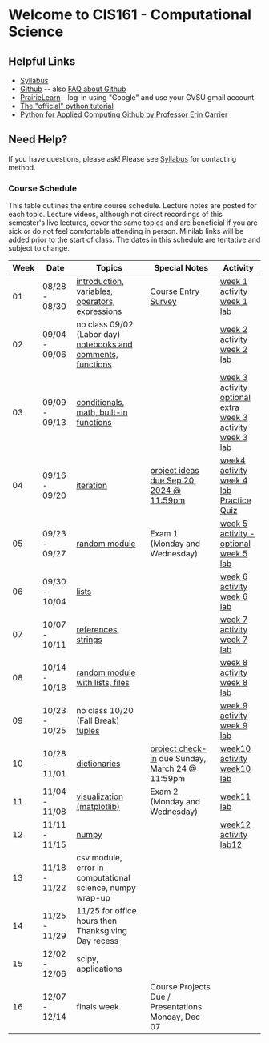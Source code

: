 # Welcome to CIS161 - Computational Science

## Helpful Links

* [Syllabus](syllabus.md)
* [Github](https://github.com/dujiaxin/CIS161-F24-GVSU) -- also [FAQ about Github](github-discussion-faq.md)
* [PrairieLearn](https://us.prairielearn.com/pl/course_instance/158155/) - log-in
  using "Google" and use your GVSU gmail account
* [The "official" python tutorial](https://docs.python.org/3/tutorial/index.html)
* [Python for Applied Computing Github by Professor Erin Carrier](https://github.com/dujiaxin/python-for-applied-computing)


## Need Help?

If you have questions, please ask!  Please see [Syllabus](syllabus.md) for contacting method.

### Course Schedule

This table outlines the entire course schedule.  Lecture notes are
posted for each topic.  Lecture videos, although not direct recordings
of this semester's live lectures, cover the same topics and are beneficial
if you are sick or do not feel comfortable attending in person.
Minilab links will be added prior to the start of class.  The dates in this
schedule are tentative and subject to change.

| Week | Date          | Topics | Special Notes | Activity |
| ---- | ------------- | ------ | --------- | ------- |
|  01  | 08/28 - 08/30 | [introduction, variables, operators, expressions](https://us.prairielearn.com/pl/course_instance/158155/assessment_instance/7890960/) |  [Course Entry Survey](https://forms.gle/pGweDCqkVEtF4XJ99) | [week 1 activity](https://us.prairielearn.com/pl/course_instance/158155/assessment_instance/7919995) <br> [week 1 lab](https://us.prairielearn.com/pl/course_instance/158155/assessment/2434474/) |
|  02  | 09/04 - 09/06 | no class 09/02 (Labor day) <br> [notebooks and comments, functions](https://us.prairielearn.com/pl/course_instance/158155/assessment_instance/7920001) |  | [week 2 activity](https://us.prairielearn.com/pl/course_instance/158155/assessment_instance/7920294) <br> [week 2 lab](https://us.prairielearn.com/pl/course_instance/158155/assessment/2434478/) |
|  03  | 09/09 - 09/13 | [conditionals, math, built-in functions](https://us.prairielearn.com/pl/course_instance/158155/assessment_instance/7920309) | | [week 3 activity](https://us.prairielearn.com/pl/course_instance/158155/assessment_instance/7920311) <br> [optional extra week 3 activity](https://us.prairielearn.com/pl/course_instance/158155/assessment_instance/7920312) <br> [week 3 lab](https://us.prairielearn.com/pl/course_instance/158155/assessment/2434479/) |
|  04  | 09/16 - 09/20 | [iteration](https://us.prairielearn.com/pl/course_instance/158155/assessment_instance/7920314) | [project ideas due Sep 20, 2024 @ 11:59pm](https://us.prairielearn.com/pl/course_instance/158155/assessment/2434492/) | [week4 activity](https://us.prairielearn.com/pl/course_instance/158155/assessment_instance/7920315) <br> [week 4 lab](https://us.prairielearn.com/pl/course_instance/158155/assessment/2434480/) <br> [Practice Quiz](https://us.prairielearn.com/pl/course_instance/158155/assessment/2434490/) |
|  05  | 09/23 - 09/27 | [random module](https://us.prairielearn.com/pl/course_instance/158155/assessment_instance/7920318) | Exam 1 (Monday and Wednesday) | [week 5 activity - optional](https://us.prairielearn.com/pl/course_instance/158155/assessment_instance/7920321) <br> [week 5 lab](https://us.prairielearn.com/pl/course_instance/158155/assessment/2434481/) |
|  06  | 09/30 - 10/04 | [lists](https://us.prairielearn.com/pl/course_instance/158155/assessment_instance/7920323) | | [week 6 activity](https://us.prairielearn.com/pl/course_instance/158155/assessment_instance/7920324) <br> [week 6 lab](https://us.prairielearn.com/pl/course_instance/158155/assessment/2434482/) |
|  07  | 10/07 - 10/11 | [references, strings](https://us.prairielearn.com/pl/course_instance/147662/assessment/2399778) | | [week 7 activity](https://us.prairielearn.com/pl/course_instance/158155/assessment_instance/7920325) <br> [week 7 lab](https://us.prairielearn.com/pl/course_instance/158155/assessment/2434483/) |
|  08  | 10/14 - 10/18 | [random module with lists, files](https://us.prairielearn.com/pl/course_instance/158155/assessment_instance/7920326) | | [week 8 activity](https://us.prairielearn.com/pl/course_instance/158155/assessment_instance/7920327) <br> [week 8 lab](https://us.prairielearn.com/pl/course_instance/158155/assessment/2434484/) |
|  09  | 10/23 - 10/25 | no class 10/20 (Fall Break) <br> [tuples](https://us.prairielearn.com/pl/course_instance/158155/assessment_instance/7920328) |  | [week 9 activity](https://us.prairielearn.com/pl/course_instance/158155/assessment_instance/7920330) <br> [week 9 lab](https://us.prairielearn.com/pl/course_instance/158155/assessment/2434485/) |
|  10  | 10/28 - 11/01 | [dictionaries](https://us.prairielearn.com/pl/course_instance/158155/assessment_instance/7920331) | [project check-in](https://us.prairielearn.com/pl/course_instance/158155/assessment/2434491/) due Sunday, March 24 @ 11:59pm  | [week10 activity](https://us.prairielearn.com/pl/course_instance/158155/assessment/2434475/) <br> [week10 lab](https://us.prairielearn.com/pl/course_instance/158155/assessment/2434475/) |
|  11  | 11/04 - 11/08 | [visualization (matplotlib)](https://us.prairielearn.com/pl/course_instance/158155/assessment_instance/7920334) | Exam 2 (Monday and Wednesday) | [week11 lab](https://us.prairielearn.com/pl/course_instance/158155/assessment/2434476/) |
|  12  | 11/11 - 11/15 | [numpy](https://us.prairielearn.com/pl/course_instance/158155/assessment_instance/7920335) |  | [week12 activity](https://us.prairielearn.com/pl/course_instance/158155/assessment_instance/7920338) <br> [lab12](https://us.prairielearn.com/pl/course_instance/158155/instructor/assessment/2434477/questions) |
|  13  | 11/18 - 11/22 | csv module, error in computational science, numpy wrap-up | | |
|  14  | 11/25 - 11/29 | 11/25 for office hours then Thanksgiving Day recess | | |
|  15  | 12/02 - 12/06 | scipy, applications | | |
|  16  | 12/07 - 12/14 | finals week | Course Projects Due / Presentations Monday, Dec 07 | |
